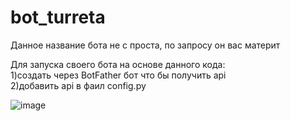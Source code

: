 # bot_turreta
Данное название бота не с проста, по запросу он вас материт<br>

Для запуска своего бота на основе данного кода:<br>
    1)создать через BotFather бот что бы получить api<br>
    2)добавить api в фаил config.py<br>

 ![image](https://www.emojiall.com/en/header-svg/%F0%9F%A4%AC.svg)
